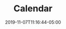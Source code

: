---
title: "Calendar"
date: 2019-11-07T11:16:44-05:00
draft: false
content: ""
menu: 
    main:
        name: "Calendar"
---